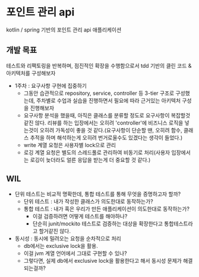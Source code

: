 # 포인트 관리 api

kotlin / spring 기반의 포인트 관리 api 애플리케이션

## 개발 목표
테스트와 리팩토링을 반복하며, 점진적인 확장을 수행함으로서 tdd 기반의 클린 코드 & 아키텍처를 구성해보자

- 1주차 : 요구사항 구현에 집중하기
    - 그동안 습관적으로 repository, service, controller 등 3-tier 구조로 구성했는데, 주차별로 수업과 실습을 진행하면서 필요에 따라 근거있는 아키텍처 구성을 진행해보자
    - 요구사항 분석을 했을때, 아직은 클래스를 분류할 정도로 요구사항이 복잡할것 같진 않다. 리뷰를 하는 입장에서는 오히려 'controller'에 비즈니스 로직을 넣는것이 오히려 가독성이 좋을 것 같다.(요구사항이 단순할 땐, 오히려 함수, 클래스 추적을 하며 해석하는게 오히려 번거로울수도 있겠다는 생각이 들었다.)
    - write 계열 요청은 사용자별 lock으로 관리
    - 로깅 계열 요청은 별도의 스레드풀로 관리하여 비동기로 처리(사용자 입장에서는 로깅이 늦더라도 얼른 응답을 받는게 더 중요할 것 같다.)

## WIL
- 단위 테스트는 비교적 명확한데, 통합 테스트를 통해 무엇을 증명하고자 할까?
    - 단위 테스트 : 내가 작성한 클래스가 의도한대로 동작하는가? 
    - 통합 테스트 : 내가 혹은 우리가 만든 애플리케이션이 의도한대로 동작하는가?
        - 이걸 검증하려면 어떻게 테스트를 해야하나?
        - 단순히 junit/mockito 테스트로 검증하는 대상을 확장한다고 통합테스트라고 할거같진 않다.
- 동시성 : 동시에 밀려오는 요청을 순차적으로 처리
    - db에서는 exclusive lock을 활용.
    - 이걸 jvm 계열 언어에서 그대로 구현할 수 있나?
    - 그렇다면, 실제 db에서 exclusive lock을 활용한다고 해서 동시성 문제가 해결되는걸까?
  